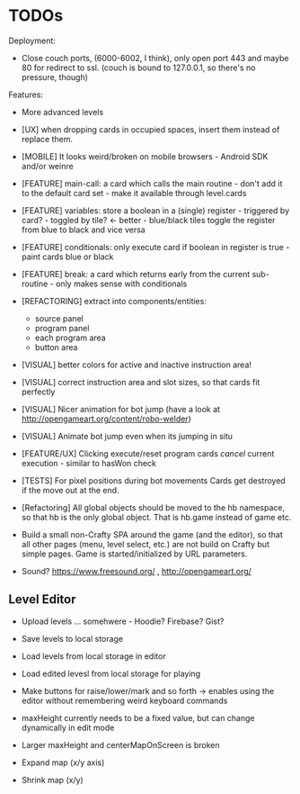 TODOs
=====

Deployment:
* Close couch ports, (6000-6002, I think), only open port 443 and maybe 80 for redirect to ssl.
  (couch is bound to 127.0.0.1, so there's no pressure, though)
 
Features:

* More advanced levels
* [UX] when dropping cards in occupied spaces, insert them instead of replace them.
* [MOBILE] It looks weird/broken on mobile browsers - Android SDK and/or weinre
* [FEATURE] main-call: a card which calls the main routine
            - don't add it to the default card set
            - make it available through level.cards
* [FEATURE] variables: store a boolean in a (single) register
            - triggered by card?
            - toggled by tile? <- better
            - blue/black tiles toggle the register from blue to black and vice versa
* [FEATURE] conditionals: only execute card if boolean in register is true
            - paint cards blue or black
* [FEATURE] break: a card which returns early from the current sub-routine
            - only makes sense with conditionals
* [REFACTORING] extract into components/entities:
    * source panel
    * program panel
    * each program area
    * button area
* [VISUAL] better colors for active and inactive instruction area!
* [VISUAL] correct instruction area and slot sizes, so that cards fit perfectly
* [VISUAL] Nicer animation for bot jump (have a look at http://opengameart.org/content/robo-welder)
* [VISUAL] Animate bot jump even when its jumping in situ
* [FEATURE/UX] Clicking execute/reset program cards *cancel* current execution - similar to hasWon check
* [TESTS] For pixel positions during bot movements
  Cards get destroyed if the move out at the end.
* [Refactoring] All global objects should be moved to the hb namespace, so that hb is the only global object. That is hb.game instead of game etc.
* Build a small non-Crafty SPA around the game (and the editor), so that all other pages (menu, level select, etc.) are not build on Crafty but simple pages. Game is started/initialized by URL parameters.

* Sound? https://www.freesound.org/ , http://opengameart.org/

Level Editor
------------

* Upload levels ... somehwere - Hoodie? Firebase? Gist?

* Save levels to local storage
* Load levels from local storage in editor
* Load edited levesl from local storage for playing

* Make buttons for raise/lower/mark and so forth -> enables using the editor without remembering weird keyboard commands
* maxHeight currently needs to be a fixed value, but can change dynamically in edit mode
* Larger maxHeight and centerMapOnScreen is broken
* Expand map (x/y axis)
* Shrink map (x/y)
